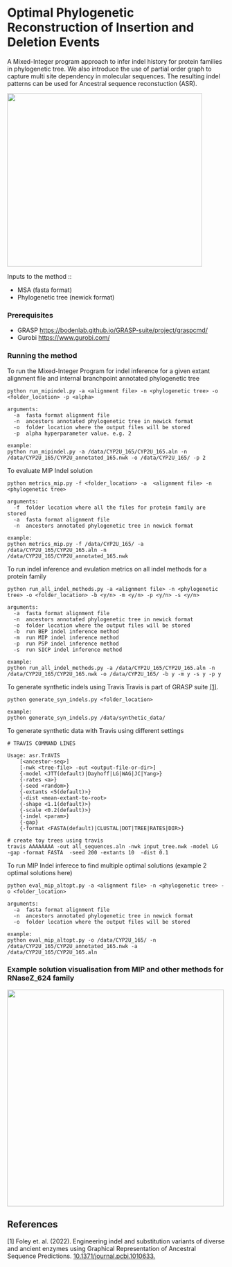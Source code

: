 # Optimal Phylogenetic Reconstruction of Insertion and Deletion Events
A Mixed-Integer program approach to infer indel history for protein families in phylogenetic tree. We also introduce the use of partial order graph to capture multi site dependency in molecular sequences.
The resulting indel patterns can be used for Ancestral sequence reconstuction (ASR). 

<img src="https://github.com/santule/indelmip/assets/20509836/27d8b32e-e88b-43cb-a71b-ddd09a87efd8" width="450" height="400"/> 

Inputs to the method ::
* MSA (fasta format)
* Phylogenetic tree (newick format)

### Prerequisites
* GRASP  https://bodenlab.github.io/GRASP-suite/project/graspcmd/
* Gurobi https://www.gurobi.com/

### Running the method

To run the Mixed-Integer Program for indel inference for a given extant alignment file and internal branchpoint annotated phylogenetic tree

```
python run_mipindel.py -a <alignment file> -n <phylogenetic tree> -o <folder_location> -p <alpha>

arguments:
  -a  fasta format alignment file
  -n  ancestors annotated phylogenetic tree in newick format
  -o  folder location where the output files will be stored
  -p  alpha hyperparameter value. e.g. 2

example:
python run_mipindel.py -a /data/CYP2U_165/CYP2U_165.aln -n  /data/CYP2U_165/CYP2U_annotated_165.nwk -o /data/CYP2U_165/ -p 2
```

To evaluate MIP Indel solution
```
python metrics_mip.py -f <folder_location> -a  <alignment file> -n <phylogenetic tree>

arguments:
  -f  folder location where all the files for protein family are stored
  -a  fasta format alignment file
  -n  ancestors annotated phylogenetic tree in newick format

example:
python metrics_mip.py -f /data/CYP2U_165/ -a  /data/CYP2U_165/CYP2U_165.aln -n /data/CYP2U_165/CYP2U_annotated_165.nwk
```
To run indel inference and evulation metrics on all indel methods for a protein family
```
python run_all_indel_methods.py -a <alignment file> -n <phylogenetic tree> -o <folder_location> -b <y/n> -m <y/n> -p <y/n> -s <y/n>

arguments:
  -a  fasta format alignment file
  -n  ancestors annotated phylogenetic tree in newick format
  -o  folder location where the output files will be stored
  -b  run BEP indel inference method
  -m  run MIP indel inference method
  -p  run PSP indel inference method
  -s  run SICP indel inference method

example:
python run_all_indel_methods.py -a /data/CYP2U_165/CYP2U_165.aln -n  /data/CYP2U_165/CYP2U_165.nwk -o /data/CYP2U_165/ -b y -m y -s y -p y
```

To generate synthetic indels using Travis
Travis is part of GRASP suite [[1]](#1).
```
python generate_syn_indels.py <folder_location>

example:
python generate_syn_indels.py /data/synthetic_data/
```

To generate synthetic data with Travis using different settings
```
# TRAVIS COMMAND LINES

Usage: asr.TrAVIS
	[<ancestor-seq>]
	[-nwk <tree-file> -out <output-file-or-dir>]
	{-model <JTT(default)|Dayhoff|LG|WAG|JC|Yang>}
	{-rates <a>}
	{-seed <random>}
	{-extants <5(default)>}
	{-dist <mean-extant-to-root>
	{-shape <1.1(default)>}
	{-scale <0.2(default)>}
	{-indel <param>}
	{-gap}
	{-format <FASTA(default)|CLUSTAL|DOT|TREE|RATES|DIR>}

# create toy trees using travis
travis AAAAAAAA -out all_sequences.aln -nwk input_tree.nwk -model LG  -gap -format FASTA  -seed 200 -extants 10  -dist 0.1
```
To run MIP Indel inferece to find multiple optimal solutions (example 2 optimal solutions here)
```
python eval_mip_altopt.py -a <alignment file> -n <phylogenetic tree> -o <folder_location>

arguments:
  -a  fasta format alignment file
  -n  ancestors annotated phylogenetic tree in newick format
  -o  folder location where the output files will be stored

example:
python eval_mip_altopt.py -o /data/CYP2U_165/ -n /data/CYP2U_165/CYP2U_annotated_165.nwk -a /data/CYP2U_165/CYP2U_165.aln
```

### Example solution visualisation from MIP and other methods for RNaseZ_624 family

<img src="https://github.com/santule/indelmip/assets/20509836/9a3a5840-66bf-4882-bc55-f99863e8bc31" width="500" height="500"/> 

## References
<a id="1">[1]</a> 
Foley et. al. (2022). 
Engineering indel and substitution variants of diverse and ancient enzymes using Graphical Representation of Ancestral Sequence Predictions. 
[10.1371/journal.pcbi.1010633.](https://doi.org/10.1371/journal.pcbi.1010633)
